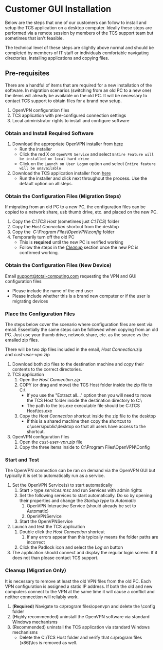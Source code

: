 # Customer GUI Installation

<PageHeader>

Below are the steps that one of our customers can follow to install and setup the TCS application on a desktop computer. Ideally these steps are performed via a remote session by members of the TCS support team but sometimes that isn't feasible.

The technical level of these steps are slightly above normal and should be completed by members of IT staff or individuals comfortable navigating directories, installing applications and copying files.

## Pre-requisites

There are a handful of items that are required for a new installation of the software. In migration scenarios (switching from an old PC to a new one) the items will already be available on the old PC. It will be necessary to contact TCS support to obtain files for a brand new setup.

1. OpenVPN configuration files
2. TCS application with pre-configured connection settings
3. Local administrator rights to install and configure software

### Obtain and Install Required Software

1. Download the appropriate OpenVPN installer from [here](https://openvpn.net/community-downloads/)
    - Run the installer
    - Click the red X on `OpenVPN Service` and select `Entire Feature will be installed on local hard drive`
    - Click on the `Launch on User Logon` option and select `Entire feature will be unavailable`
2. Download the TCS application installer from [here](https://training.total-computing.com//wp-content/files/IntegriView%20GUI%203.0.0.1.exe)
    - Run the installer and click next throughout the process. Use the default option on all steps.

### Obtain the Configuration Files (Migration Steps)

If migrating from an old PC to a new PC, the configuration files can be copied to a network share, usb thumb drive, etc. and placed on the new PC.

1. Copy the _C:\\TCS Host_ (sometimes just _C:\\TCS_) folder
2. Copy the _Host Connection_ shortcut from the desktop
3. Copy the  _C:\\Program Files\\OpenVPN\\config_ folder
4. Temporarily turn off the old PC
    - This is **required** until the new PC is verified working
    - Follow the steps in the [_Cleanup_](#cleanup-migration-only) section once the new PC is confirmed working.

### Obtain the Configuration Files (New Device)

Email support@total-computing.com requesting the VPN and GUI configuration files

- Please include the name of the end user
- Please include whether this is a brand new computer or if the user is migrating devices

### Place the Configuration Files

The steps below cover the scenario where configuration files are sent via email. Essentially the same steps can be followed when copying from an old PC. Just use your thumb drive, network share, etc. as the source vs the emailed zip files.

There will be two zip files included in the email, _Host Connection_.zip and _cust-user-vpn_.zip

1. Download both zip files to the destination machine and _copy_ their contents to the correct directories.
2. TCS application
    1. Open the _Host Connection.zip_
    2. COPY (or drag and move) the TCS Host folder inside the zip file to C:\\
        - If you use the "Extract all..." option then you will need to move the TCS Host folder inside the destination directory to C:\\
        - The path to the tcs.exe executable file should be C:\\TCS Host\\tcs.exe
    3. Copy the _Host Connection_ shortcut inside the zip file to the desktop
        - If this is a shared machine then copy the shortcut to c:\\users\\public\\desktop so that all users have access to the shortcut.
3. OpenVPN configuration files
    1. Open the _cust-user-vpn.zip_ file
    2. Copy the three items inside to C:\\Program Files\\OpenVPN\\Config

### Start and Test

The OpenVPN connection can be ran on demand via the OpenVPN GUI but typically it is set to automatically run as a service.

1. Set the OpenVPN Service(s) to start automatically
    1. Start > type _services.msc_ and run Services with admin rights
    2. Set the following services to start automatically. Do so by opening their properties and change the _Startup type_ to _Automatic_
        1. OpenVPN Interactive Service (should already be set to Automatic)
        2. OpenVPNService
    3. Start the OpenVPNService
2. Launch and test the TCS application
    1. Double click the _Host Connection_ shortcut
        1. If any errors appear than this typically means the folder paths are incorrect
    2. Click the Padlock icon and select the _Log on_ button
3. The application should connect and display the regular login screen. If it does not than please contact TCS support.

### Cleanup (Migration Only)

It is necessary to remove at least the old VPN files from the old PC. Each VPN configuration is assigned a static IP address. If both the old and new computers connect to the VPN at the same time it will cause a conflict and neither connection will reliably work.

1. (**Required**) Navigate to c:\\program files\\openvpn and delete the \\config folder
2. (Highly recommended) uninstall the OpenVPN software via standard Windows mechanisms
3. (Recommended) uninstall the TCS application via standard Windows mechanisms
    - Delete the C:\\TCS Host folder and verify that c:\\program files (x86)\\tcs is removed as well.

<PageFooter />
